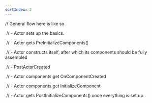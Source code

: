 ```yaml
---
sortIndex: 2
---
```


// General flow here is like so

​	// - Actor sets up the basics.

​	// - Actor gets PreInitializeComponents()

​	// - Actor constructs itself, after which its components should be fully assembled

​	// - PostActorCreated

​	// - Actor components get OnComponentCreated

​	// - Actor components get InitializeComponent

​	// - Actor gets PostInitializeComponents() once everything is set up
